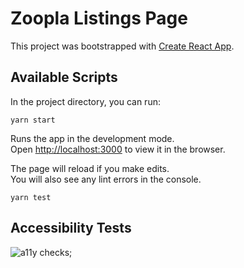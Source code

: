 # Zoopla Listings Page

This project was bootstrapped with [Create React App](https://github.com/facebook/create-react-app).

## Available Scripts

In the project directory, you can run:

`yarn start`

Runs the app in the development mode.<br />
Open [http://localhost:3000](http://localhost:3000) to view it in the browser.

The page will reload if you make edits.<br />
You will also see any lint errors in the console.

`yarn test`

## Accessibility Tests

![a11y checks](https://i.ibb.co/mDfRsG6/Screenshot-2020-05-09-at-10-05-43.png);
